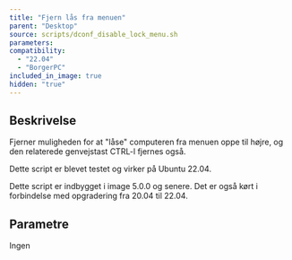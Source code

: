 ```yaml
---
title: "Fjern lås fra menuen"
parent: "Desktop"
source: scripts/dconf_disable_lock_menu.sh
parameters:
compatibility:  
  - "22.04"
  - "BorgerPC"
included_in_image: true
hidden: "true"
---
```


## Beskrivelse
Fjerner muligheden for at "låse" computeren fra menuen oppe til højre, 
og den relaterede genvejstast CTRL-l fjernes også.

Dette script er blevet testet og virker på Ubuntu 22.04.

Dette script er indbygget i image 5.0.0 og senere. Det er også kørt i forbindelse med opgradering fra 20.04 til 22.04.

## Parametre
Ingen

